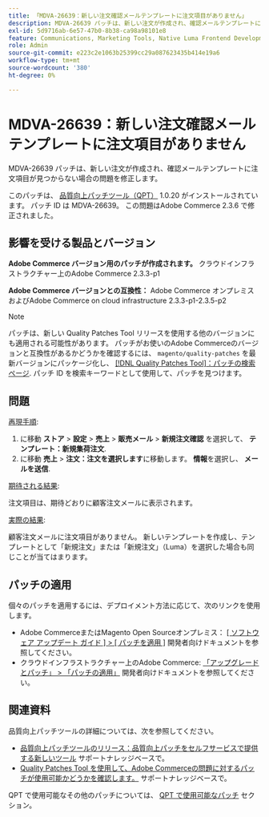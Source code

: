 ```yaml
---
title: 「MDVA-26639：新しい注文確認メールテンプレートに注文項目がありません」
description: MDVA-26639 パッチは、新しい注文が作成され、確認メールテンプレートに注文項目が見つからない場合の問題を修正します。
exl-id: 5d9716ab-6e57-47b0-8b38-ca98a98101e8
feature: Communications, Marketing Tools, Native Luma Frontend Development, Orders
role: Admin
source-git-commit: e223c2e1063b25399cc29a087623435b414e19a6
workflow-type: tm+mt
source-wordcount: '380'
ht-degree: 0%

---
```


# MDVA-26639：新しい注文確認メール テンプレートに注文項目がありません

MDVA-26639 パッチは、新しい注文が作成され、確認メールテンプレートに注文項目が見つからない場合の問題を修正します。

このパッチは、 [品質向上パッチツール（QPT）](/help/announcements/adobe-commerce-announcements/magento-quality-patches-released-new-tool-to-self-serve-quality-patches.md) 1.0.20 がインストールされています。 パッチ ID は MDVA-26639。 この問題はAdobe Commerce 2.3.6 で修正されました。

## 影響を受ける製品とバージョン

**Adobe Commerce バージョン用のパッチが作成されます。** クラウドインフラストラクチャー上のAdobe Commerce 2.3.3-p1

**Adobe Commerce バージョンとの互換性：** Adobe Commerce オンプレミスおよびAdobe Commerce on cloud infrastructure 2.3.3-p1-2.3.5-p2

>[!NOTE]
>
>パッチは、新しい Quality Patches Tool リリースを使用する他のバージョンにも適用される可能性があります。 パッチがお使いのAdobe Commerceのバージョンと互換性があるかどうかを確認するには、 `magento/quality-patches` を最新バージョンにパッケージ化し、 [[!DNL Quality Patches Tool]：パッチの検索ページ](https://devdocs.magento.com/quality-patches/tool.html#patch-grid). パッチ ID を検索キーワードとして使用して、パッチを見つけます。

## 問題

<u>再現手順</u>:

1. に移動 **ストア** > **設定** > **売上** > **販売メール** > **新規注文確認** を選択して、 **テンプレート：新規集荷注文**.
1. に移動 **売上** > **注文：注文を選択します**&#x200B;に移動します。 **情報**&#x200B;を選択し、 **メールを送信**.

<u>期待される結果</u>:

注文項目は、期待どおりに顧客注文メールに表示されます。

<u>実際の結果</u>:

顧客注文メールに注文項目がありません。 新しいテンプレートを作成し、テンプレートとして「新規注文」または「新規注文」（Luma）を選択した場合も同じことが当てはまります。

## パッチの適用

個々のパッチを適用するには、デプロイメント方法に応じて、次のリンクを使用します。

* Adobe CommerceまたはMagento Open Sourceオンプレミス： [[ ソフトウェア アップデート ガイド ] > [ パッチを適用 ]](https://devdocs.magento.com/guides/v2.4/comp-mgr/patching/mqp.html) 開発者向けドキュメントを参照してください。
* クラウドインフラストラクチャー上のAdobe Commerce: [「アップグレードとパッチ」 > 「パッチの適用」](https://devdocs.magento.com/cloud/project/project-patch.html) 開発者向けドキュメントを参照してください。

## 関連資料

品質向上パッチツールの詳細については、次を参照してください。

* [品質向上パッチツールのリリース：品質向上パッチをセルフサービスで提供する新しいツール](/help/announcements/adobe-commerce-announcements/magento-quality-patches-released-new-tool-to-self-serve-quality-patches.md) サポートナレッジベースで。
* [Quality Patches Tool を使用して、Adobe Commerceの問題に対するパッチが使用可能かどうかを確認します。](/help/support-tools/patches-available-in-qpt-tool/check-patch-for-magento-issue-with-magento-quality-patches.md) サポートナレッジベースで。

QPT で使用可能なその他のパッチについては、 [QPT で使用可能なパッチ](https://support.magento.com/hc/en-us/sections/360010506631-Patches-available-in-MQP-tool-) セクション。
